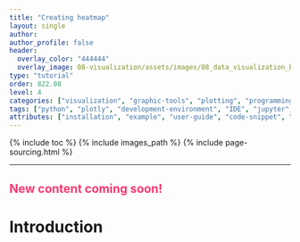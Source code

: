 ```yaml
---
title: "Creating heatmap"
layout: single
author:
author_profile: false
header:
  overlay_color: "444444"
  overlay_image: 08-visualization/assets/images/08_data_visualization_banner.png
type: "tutorial"
order: 822.08
level: 4
categories: ["visualization", "graphic-tools", "plotting", "programming", "library-package-module", "virtual-environment"]
tags: ["python", "plotly", "development-environment", "IDE", "jupyter", "notebook", "heatmap-plot"]
attributes: ["installation", "example", "user-guide", "code-snippet", "ready-made-solution", "interactive", "automation"]
---
```


{% include toc %}
{% include images_path %}
{% include page-sourcing.html %}

---


## <span style="color: #ff3870;">New content coming soon!</span>

# Introduction
